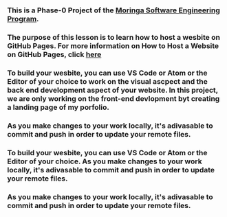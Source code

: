 ### This is a Phase-0 Project of the <a href="https://moringaschool.com/courses/software-engineering-course-online/">Moringa Software Engineering Program</a>.

### The purpose of this lesson is to learn how to host a wesbite on GitHub Pages. For more information on How to Host a Website on GitHub Pages, click <a href="https://pages.github.com/">here</a>

### To build your wesbite, you can use VS Code or Atom or the Editor of your choice to work on the visual ascpect and the back end development aspect of your website. In this project, we are only working on the front-end devlopment byt creating a landing page of my porfolio.

### As you make changes to your work locally, it's adivasable to commit and push in order to update your remote files.

### To build your wesbite, you can use VS Code or Atom or the Editor of your choice. As you make changes to your work locally, it's adivasable to commit and push in order to update your remote files.

### As you make changes to your work locally, it's adivasable to commit and push in order to update your remote files.